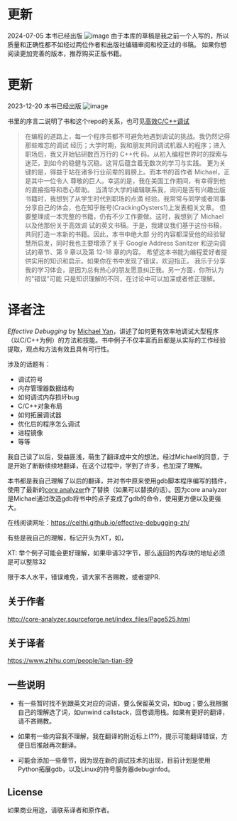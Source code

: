 
# 更新
2024-07-05
本书已经出版
![image](https://github.com/Celthi/effective-debugging-zh/assets/5187962/29b04963-5535-432c-b56f-8a2d5dbc2ec6)
由于本库的草稿是我之前一个人写的，所以质量和正确性都不如经过两位作者和出版社编辑审阅和校正过的书稿。
如果你想阅读更加完善的版本，推荐购买正版书籍。
# 更新
2023-12-20
本书已经出版
![image](https://github.com/Celthi/effective-debugging-zh/assets/5187962/29b04963-5535-432c-b56f-8a2d5dbc2ec6)

书里的序言二说明了书和这个repo的关系，也可见[高效C/C++调试](https://zhuanlan.zhihu.com/p/675726977)

> 在编程的道路上，每一个程序员都不可避免地遇到调试的挑战。我仍然记得那些难忘的调试 经历；大学时期，我和朋友共同调试机器人的程序；进入职场后，我又开始钻研数百万行的 C++代 码。从初入编程世界时的探索与迷茫，到如今的稳健与沉稳。这背后蕴含着无数次的学习与实践。 更为关键的是，得益于站在诸多行业前辈的肩膀上。而本书的首作者 Michael，正是其中一位令人 尊敬的巨人。幸运的是，我在美国工作期间，有幸得到他的直接指导和悉心帮助。
当清华大学的编辑联系我，询问是否有兴趣出版书籍时，我想到了从学生时代到职场的点滴 经验。我常常与同学或者同事分享自己的体会，也在知乎账号(CrackingOysters1)上发表相关文章。 但要整理成一本完整的书籍，仍有不少工作要做。这时，我想到了 Michael 以及他那份关于高效调 试的英文书稿。于是，我建议我们基于这份书稿，共同打造一本新的书籍。因此，本书中绝大部 分的内容都深受他的经验智慧所启发，同时我也主要增添了关于 Google Address Sanitzer 和逆向调 试的章节、第 9 章以及第 12-18 章的内容。
希望这本书能为编程爱好者提供实用的知识和启示。如果你在书中发现了错误，欢迎指正。 我乐于分享我的学习体会，是因为总有热心的朋友愿意纠正我。另一方面，你所认为的"错误"可能 只是知识理解的不同，在讨论中可以加深或者修正理解。
# 译者注

_Effective Debugging_ by [Michael Yan](https://github.com/yanqi27)，讲述了如何更有效率地调试大型程序（以C/C++为例）的方法和技能。书中例子不仅丰富而且都是从实际的工作经验提取，观点和方法有效且具有可行性。

涉及的话题有：

- 调试符号
- 内存管理器数据结构
- 如何调试内存损坏bug
- C/C++对象布局
- 如何拓展调试器
- 优化后的程序怎么调试
- 进程镜像
- 等等


我自己读了以后，受益匪浅，萌生了翻译成中文的想法。经过Michael的同意，于是开始了断断续续地翻译，在这个过程中，学到了许多，也加深了理解。

本书都是我自己理解了以后的翻译，并对书中原来使用gdb脚本程序编写的插件，使用了最新的[core analyzer](https://github.com/yanqi27/core_analyzer)作了替换（如果可以替换的话）。因为core analyzer是Michael通过改造gdb将书中的点子变成了gdb的命令，使用更方便以及更强大。

在线阅读网址：https://celthi.github.io/effective-debugging-zh/

有些是我自己的理解，标记开头为XT，如，

XT: 举个例子可能会更好理解，如果申请32字节，那么返回的内存块的地址必须是可以整除32

限于本人水平，错误难免，请大家不吝赐教，或者提PR.

## 关于作者

http://core-analyzer.sourceforge.net/index_files/Page525.html

## 关于译者

https://www.zhihu.com/people/lan-tian-89

## 一些说明

- 有一些暂时找不到跟英文对应的词语，要么保留英文词，如bug；要么我根据自己的理解选了词，如unwind callstack，回卷调用栈。如果有更好的翻译，请不吝赐教。

- 如果有一些内容我不理解，我在翻译的附近标上(??)，提示可能翻译错误，方便日后推敲再次翻译。

- 可能会添加一些章节，因为现在新的调试技术的出现，目前计划是使用Python拓展gdb，以及Linux的符号服务器debuginfod。


## License

如果商业用途，请联系译者和原作者。
